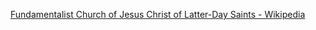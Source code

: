 ﻿[Fundamentalist Church of Jesus Christ of Latter-Day Saints - Wikipedia](https://en.wikipedia.org/wiki/Fundamentalist_Church_of_Jesus_Christ_of_Latter-Day_Saints)
